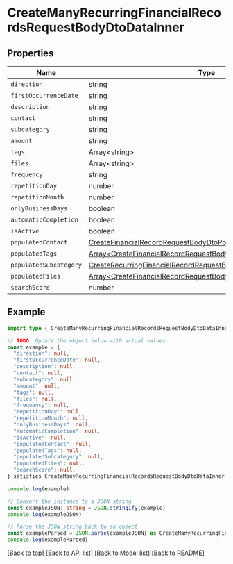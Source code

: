 
# CreateManyRecurringFinancialRecordsRequestBodyDtoDataInner


## Properties

Name | Type
------------ | -------------
`direction` | string
`firstOccurrenceDate` | string
`description` | string
`contact` | string
`subcategory` | string
`amount` | string
`tags` | Array&lt;string&gt;
`files` | Array&lt;string&gt;
`frequency` | string
`repetitionDay` | number
`repetitionMonth` | number
`onlyBusinessDays` | boolean
`automaticCompletion` | boolean
`isActive` | boolean
`populatedContact` | [CreateFinancialRecordRequestBodyDtoPopulatedContact](CreateFinancialRecordRequestBodyDtoPopulatedContact.md)
`populatedTags` | [Array&lt;CreateFinancialRecordRequestBodyDtoPopulatedTagsInner&gt;](CreateFinancialRecordRequestBodyDtoPopulatedTagsInner.md)
`populatedSubcategory` | [CreateRecurringFinancialRecordRequestBodyDtoPopulatedSubcategory](CreateRecurringFinancialRecordRequestBodyDtoPopulatedSubcategory.md)
`populatedFiles` | [Array&lt;CreateFinancialRecordRequestBodyDtoPopulatedFilesInner&gt;](CreateFinancialRecordRequestBodyDtoPopulatedFilesInner.md)
`searchScore` | number

## Example

```typescript
import type { CreateManyRecurringFinancialRecordsRequestBodyDtoDataInner } from '@usesofia/pegasus-core-api-sdk'

// TODO: Update the object below with actual values
const example = {
  "direction": null,
  "firstOccurrenceDate": null,
  "description": null,
  "contact": null,
  "subcategory": null,
  "amount": null,
  "tags": null,
  "files": null,
  "frequency": null,
  "repetitionDay": null,
  "repetitionMonth": null,
  "onlyBusinessDays": null,
  "automaticCompletion": null,
  "isActive": null,
  "populatedContact": null,
  "populatedTags": null,
  "populatedSubcategory": null,
  "populatedFiles": null,
  "searchScore": null,
} satisfies CreateManyRecurringFinancialRecordsRequestBodyDtoDataInner

console.log(example)

// Convert the instance to a JSON string
const exampleJSON: string = JSON.stringify(example)
console.log(exampleJSON)

// Parse the JSON string back to an object
const exampleParsed = JSON.parse(exampleJSON) as CreateManyRecurringFinancialRecordsRequestBodyDtoDataInner
console.log(exampleParsed)
```

[[Back to top]](#) [[Back to API list]](../README.md#api-endpoints) [[Back to Model list]](../README.md#models) [[Back to README]](../README.md)


